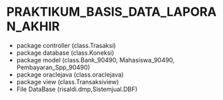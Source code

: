 # PRAKTIKUM_BASIS_DATA_LAPORAN_AKHIR
+ package controller (class.Trasaksi)
+ package database (class.Koneksi)
+ package model (class.Bank_90490, Mahasiswa_90490, Pembayaran_Spp_90490)
+ package oraclejava (class.oraclejava)
+ package view (class.Transaksiview)
+ File DataBase (risaldi.dmp,Sistemjual.DBF)
